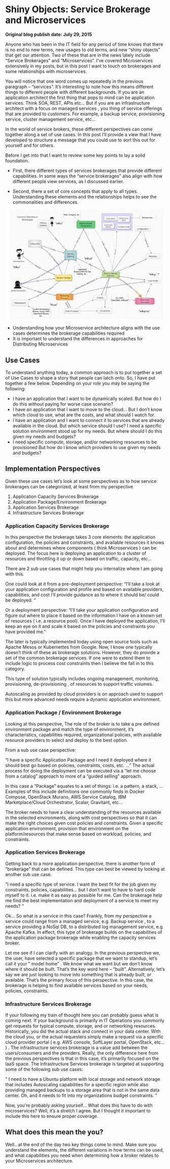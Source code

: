 # Shiny Objects: Service Brokerage and Microservices

__Original blog publish date: July 29, 2015__

Anyone who has been in the IT field for any period of time knows that there is no end to new terms, new usages to old terms, and new “shiny objects” that get our attention. Two of these that are in the news lately include “Service Brokerages” and “Microservices”. I’ve covered Microservices extensively in my posts, but in this post I want to touch on brokerages and some relationships with microservices.

You will notice that one word comes up repeatedly in the previous paragraph – “services”. It’s interesting to note how this means different things to different people with different backgrounds. If you are an application architect the first thing that pops to mind can be application services. Think SOA, REST, APIs etc... But if you are an infrastructure architect with a focus on managed services , you thing of service offerings that are provided to customers. For example, a backup service, provisioning service, cluster management service, etc...

In the world of service brokers, these different perspectives can come together along a set of use cases. In this post I’ll provide a view that I have developed to structure a message that you could use to sort this out for yourself and for others.

Before I get into that I want to review some key points to lay a solid foundation.

* First, there different types of services brokerages that provide different capabilities. In some ways the “service brokerages” also align with how different people view services, as I discussed earlier.

* Second, there a set of core concepts that apply to all types. Understanding these elements and the relationships helps to see the commonalities and differences.

![](../images/blog/shiney.jpeg)

* Understanding how your Microservice architecture aligns with the use cases determines the brokerage capabilities required
* It is important to understand the differences in approaches for Distributing Microservices

## Use Cases
To understand anything today, a common approach is to put together a set of Use Cases to shape a story that people can latch onto. So, I have put together a few below. Depending on your role you may be saying the following:

* I have an application that I want to be dynamically scaled. But how do I do this without paying for worse case scenario?
* I have an application that I want to move to the cloud... But I don’t know which cloud to use, what are the costs, and what should I watch for.
* I have an application and I want to connect it to services that are already available in the cloud. But which service should I use? I need a specific solution environment stood up for my needs. But where should I do this given my needs and budgets?
* I need specific compute, storage, and/or networking resources to be provisioned But how do I know which providers to use given my needs and budgets?

## Implementation Perspectives
Given these use cases let’s look at some perspectives as to how service brokerages can be categorized, at least from my perspective

1. Application Capacity Services Brokerage
2. Application Package/Environment Brokerage
3. Application Services Brokerage
4. Infrastructure Services Brokerage

### Application Capacity Services Brokerage
In this perspective the brokerage takes 3 core elements: the application configuration, the policies and constraints, and available resources it knows about and determines where components ( think Microservices ) can be deployed. The focus here is deploying an application to a cluster of resources and throttling it up or down based on traffic, capacity, etc...

There are 2 sub use cases that might help you internalize where I am going with this.

One could look at it from a pre-deployment perspective: “I’ll take a look at your application configuration and profile and based on available providers, capabilities, and cost I’ll provide guidance as to where it should be/ could be deployed. “

Or a deployment perspective: “I’ll take your application configuration and figure out where to place it based on the information I have on a known set of resources ( i.e. a resource pool). Once I have deployed the application, I’ll keep an eye on it and scale it based on the policies and constraints you have provided me.”

The later is typically implemented today using open source tools such as Apache Mesos or Kubernettes from Google. Now, I know one typically doesn’t think of these as brokerage solutions. However, they do provide a set of the common brokerage services. If one were to extend them to include logic to process cost constraints then I believe the fall in to this category.

This type of solution typically includes ongoing management, monitoring, provisioning, de-provisioning , of resources to support traffic volumes.

Autoscaling as provided by cloud providers is on approach used to support this but more advanced needs require a dynamic application environment.

### Application Package / Environment Brokerage
Looking at this perspective, The role of the broker is to take a pre defined environment package and match the type of environment, it’s characteristics, capabilities required, organizational policies, with available resource providers to select and deploy to the best option.

From a sub use case perspective:

“I have a specific Application Package and I need it deployed where it should best go based on policies, constraints, costs, etc. ...”
The actual process for doing the deployment can be executed via a “let me choose from a catalog” approach to more of a “guided selling” approach.

In this case a “Package” equates to a set of things: i.e. a pattern, a stack, ... Examples of this include definitions one commonly finds in Docker Compose, OpenStack Murano, AWS Service Catalog, IBM Marketplace/Cloud Orchestrator, Scalar, Gravitant, etc...

The broker needs to have a clear understanding of the resources available in the selected environments, along with cost perspectives so that it can make the right choices given cost policies and constraints. Given a specific application environment, provision that environment on the platform/resources that make sense based on workload, policies, and constraints.

### Application Services Brokerage
Getting back to a more application perspective, there is another form of “brokerage” that can be defined. This type can best be viewed by looking at another sub use case.

“I need a specific type of service. I want the best fit for the job given my constraints, policies, capabilities... but I don’t want to have to hard code myself to it. i.e. make it as easy as possible for me. Can the brokerage help me find the best implementation and deployment of a service to meet my needs? “

Ok... So what is a service in this case? Frankly, from my perspective a service could range from a managed service, e.g. Backup service , to a service providing a NoSql DB, to a distributed log management service, e.g Apache Kafka. In effect, this type of brokerage builds on the capabilities of the application package brokerage while enabling the capacity services broker.

Let me see if I can clarify with an analogy. In the previous perspective we, the user, have selected a specific package that we want to standup, let’s call it your ” model home” . We know what we want but we don’t know where it should be built. That’s the key word here – “built”. Alternatively, let’s say we are just looking to move into something that is already built, or available. That’s the primary focus of this perspective. In this case, the brokerage is helping to find available services based on your needs, policies, constraints.

### Infrastructure Services Brokerage
If your following my train of thought here you can probably guess what is coming next. If your background is primarily in IT Operations you commonly get requests for typical compute, storage, and or networking resources. Historically, you did the actual stack and connect in your data center. With the cloud you, or the actual requesters simply make a request via a specific cloud provider portal ( e.g. AWS console, SoftLayer portal, OpenStack, etc... ) . The infrastructure services brokerage is a value add between the users/consumers and the providers. Really, the only difference here from the previous perspectives is that in this case, it’s primarily focused on the IaaS space. The Infrastructure Services brokerage is targeted at supporting some of the following sub use cases:

” I need to have a Ubuntu platform with local storage and network storage that includes Autoscaling capabilities for a specific region while also providing managed backups to a storage area that is not in the same data center. Oh, and it needs to fit into my organizations budget constraints. ”

Now, you’re probably asking yourself... What does this have to do with microservices? Well, it’s a stretch I agree. But I thought it important to include this here to ensure proper coverage.

## What does this mean the you?
Well.. at the end of the day two key things come to mind. Make sure you understand the elements, the different variations in how terms can be used, and what capabilities you need when determining how a broker relates to your Microservices architecture.
